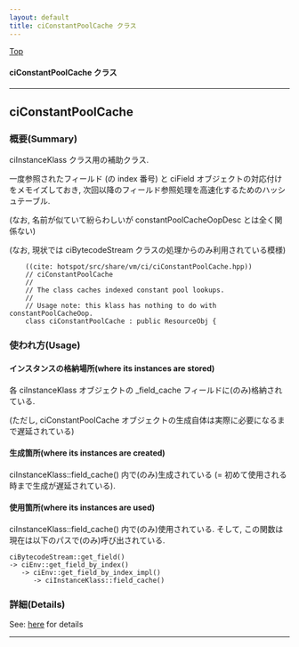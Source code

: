 ```yaml
---
layout: default
title: ciConstantPoolCache クラス 
---
```

[Top](../index.html)

#### ciConstantPoolCache クラス 



---
## <a name="nokpS2qJRO" id="nokpS2qJRO">ciConstantPoolCache</a>

### 概要(Summary)
ciInstanceKlass クラス用の補助クラス.

一度参照されたフィールド (の index 番号) と ciField オブジェクトの対応付けをメモイズしておき, 
次回以降のフィールド参照処理を高速化するためのハッシュテーブル.

(なお, 名前が似ていて紛らわしいが constantPoolCacheOopDesc とは全く関係ない)

(なお, 現状では ciBytecodeStream クラスの処理からのみ利用されている模様)


```
    ((cite: hotspot/src/share/vm/ci/ciConstantPoolCache.hpp))
    // ciConstantPoolCache
    //
    // The class caches indexed constant pool lookups.
    //
    // Usage note: this klass has nothing to do with constantPoolCacheOop.
    class ciConstantPoolCache : public ResourceObj {
```

### 使われ方(Usage)
#### インスタンスの格納場所(where its instances are stored)
各 ciInstanceKlass オブジェクトの _field_cache フィールドに(のみ)格納されている.
 
(ただし, ciConstantPoolCache オブジェクトの生成自体は実際に必要になるまで遅延されている)

#### 生成箇所(where its instances are created)
ciInstanceKlass::field_cache() 内で(のみ)生成されている (= 初めて使用される時まで生成が遅延されている).

#### 使用箇所(where its instances are used)
ciInstanceKlass::field_cache() 内で(のみ)使用されている.
そして, この関数は現在は以下のパスで(のみ)呼び出されている.

```
ciBytecodeStream::get_field()
-> ciEnv::get_field_by_index()
   -> ciEnv::get_field_by_index_impl()
      -> ciInstanceKlass::field_cache()
```




### 詳細(Details)
See: [here](../doxygen/classciConstantPoolCache.html) for details

---
